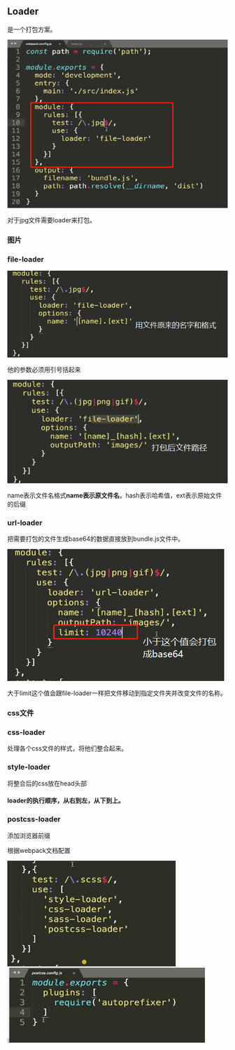 ## Loader

是一个打包方案。

![image-20210630200855988](media/image-20210630200855988.png) 

对于jpg文件需要loader来打包。

### 图片

### file-loader

![image-20210630201757702](media/image-20210630201757702.png) 

他的参数必须用引号括起来

![image-20210630202146846](media/image-20210630202146846.png) 

name表示文件名格式**name表示原文件名**，hash表示哈希值，ext表示原始文件的后缀

### url-loader

把需要打包的文件生成base64的数据直接放到bundle.js文件中。

![image-20210630202919080](media/image-20210630202919080.png) 

大于limit这个值会跟file-loader一样把文件移动到指定文件夹并改变文件的名称。

### css文件

### css-loader

处理各个css文件的样式，将他们整合起来。

### style-loader

将整合后的css放在head头部

#### loader的执行顺序，从右到左，从下到上。

### postcss-loader

添加浏览器前缀

根据webpack文档配置

![image-20210630205726478](media/image-20210630205726478.png) ![image-20210630205740848](media/image-20210630205740848.png) 

